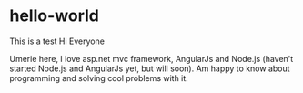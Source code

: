 # hello-world
This is a test
Hi Everyone

Umerie here, I love asp.net mvc framework, AngularJs and Node.js (haven't started Node.js and AngularJs yet, but will soon).
Am happy to know about programming and solving cool problems with it.
